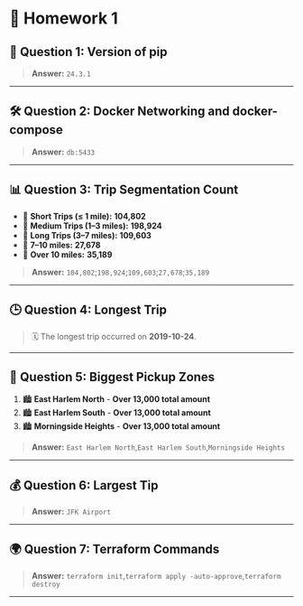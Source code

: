 # 📝 **Homework 1**

## 🔢 **Question 1: Version of pip**
> **Answer:** `24.3.1`  
---

## 🛠️ **Question 2: Docker Networking and docker-compose**
> **Answer:** `db:5433`  
---

## 📊 **Question 3: Trip Segmentation Count**
- 🚕 **Short Trips (≤ 1 mile):** **104,802**
- 🚙 **Medium Trips (1–3 miles):** **198,924**
- 🚌 **Long Trips (3–7 miles):** **109,603**
- 🚎 **7–10 miles:** **27,678**
- 🚐 **Over 10 miles:** **35,189**
> **Answer:** `104,802`;`198,924`;`109,603`;`27,678`;`35,189`
---

## 🕒 **Question 4: Longest Trip**
> 🗓️ The longest trip occurred on **2019-10-24**.  
---

## 🌆 **Question 5: Biggest Pickup Zones**
1. 🏙️ **East Harlem North** - **Over 13,000 total amount**
2. 🏙️ **East Harlem South** - **Over 13,000 total amount**
3. 🏙️ **Morningside Heights** - **Over 13,000 total amount**
> **Answer:** `East Harlem North`,`East Harlem South`,`Morningside Heights`
---

## 💰 **Question 6: Largest Tip**
> **Answer:** `JFK Airport`
---

## 🌍 **Question 7: Terraform Commands**
> **Answer:** `terraform init`,`terraform apply -auto-approve`,`terraform destroy`
---